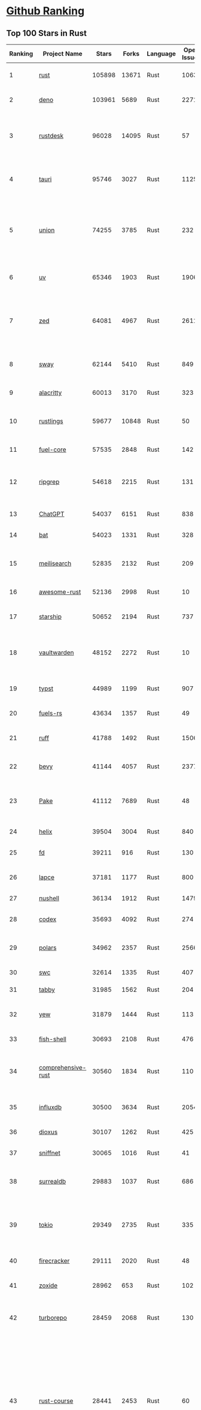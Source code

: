 [Github Ranking](../README.md)
==========

## Top 100 Stars in Rust

| Ranking | Project Name | Stars | Forks | Language | Open Issues | Description | Last Commit |
| ------- | ------------ | ----- | ----- | -------- | ----------- | ----------- | ----------- |
| 1 | [rust](https://github.com/rust-lang/rust) | 105898 | 13671 | Rust | 10639 | Empowering everyone to build reliable and efficient software. | 2025-08-20T19:01:42Z |
| 2 | [deno](https://github.com/denoland/deno) | 103961 | 5689 | Rust | 2271 | A modern runtime for JavaScript and TypeScript. | 2025-08-20T15:57:13Z |
| 3 | [rustdesk](https://github.com/rustdesk/rustdesk) | 96028 | 14095 | Rust | 57 | An open-source remote desktop application designed for self-hosting, as an alternative to TeamViewer. | 2025-08-20T06:55:53Z |
| 4 | [tauri](https://github.com/tauri-apps/tauri) | 95746 | 3027 | Rust | 1125 | Build smaller, faster, and more secure desktop and mobile applications with a web frontend. | 2025-08-20T14:32:43Z |
| 5 | [union](https://github.com/unionlabs/union) | 74255 | 3785 | Rust | 232 | The trust-minimized, zero-knowledge bridging protocol, designed for censorship resistance, extremely high security, and usage in decentralized finance. | 2025-08-20T18:46:25Z |
| 6 | [uv](https://github.com/astral-sh/uv) | 65346 | 1903 | Rust | 1906 | An extremely fast Python package and project manager, written in Rust. | 2025-08-20T18:51:35Z |
| 7 | [zed](https://github.com/zed-industries/zed) | 64081 | 4967 | Rust | 2611 | Code at the speed of thought – Zed is a high-performance, multiplayer code editor from the creators of Atom and Tree-sitter. | 2025-08-20T19:00:27Z |
| 8 | [sway](https://github.com/FuelLabs/sway) | 62144 | 5410 | Rust | 849 | 🌴 Empowering everyone to build reliable and efficient smart contracts. | 2025-08-20T15:29:53Z |
| 9 | [alacritty](https://github.com/alacritty/alacritty) | 60013 | 3170 | Rust | 323 | A cross-platform, OpenGL terminal emulator. | 2025-08-17T12:13:34Z |
| 10 | [rustlings](https://github.com/rust-lang/rustlings) | 59677 | 10848 | Rust | 50 | :crab: Small exercises to get you used to reading and writing Rust code! | 2025-08-18T10:01:40Z |
| 11 | [fuel-core](https://github.com/FuelLabs/fuel-core) | 57535 | 2848 | Rust | 142 | Rust full node implementation of the Fuel v2 protocol. | 2025-08-20T14:05:03Z |
| 12 | [ripgrep](https://github.com/BurntSushi/ripgrep) | 54618 | 2215 | Rust | 131 | ripgrep recursively searches directories for a regex pattern while respecting your gitignore | 2025-08-20T11:08:10Z |
| 13 | [ChatGPT](https://github.com/lencx/ChatGPT) | 54037 | 6151 | Rust | 838 | 🔮 ChatGPT Desktop Application (Mac, Windows and Linux) | 2024-08-29T17:58:11Z |
| 14 | [bat](https://github.com/sharkdp/bat) | 54023 | 1331 | Rust | 328 | A cat(1) clone with wings. | 2025-08-20T05:04:30Z |
| 15 | [meilisearch](https://github.com/meilisearch/meilisearch) | 52835 | 2132 | Rust | 209 | A lightning-fast search engine API bringing AI-powered hybrid search to your sites and applications. | 2025-08-20T10:10:29Z |
| 16 | [awesome-rust](https://github.com/rust-unofficial/awesome-rust) | 52136 | 2998 | Rust | 10 | A curated list of Rust code and resources. | 2025-08-17T08:06:05Z |
| 17 | [starship](https://github.com/starship/starship) | 50652 | 2194 | Rust | 737 | ☄🌌️  The minimal, blazing-fast, and infinitely customizable prompt for any shell! | 2025-08-20T10:22:01Z |
| 18 | [vaultwarden](https://github.com/dani-garcia/vaultwarden) | 48152 | 2272 | Rust | 10 | Unofficial Bitwarden compatible server written in Rust, formerly known as bitwarden_rs | 2025-08-14T16:05:54Z |
| 19 | [typst](https://github.com/typst/typst) | 44989 | 1199 | Rust | 907 | A new markup-based typesetting system that is powerful and easy to learn. | 2025-08-19T11:09:48Z |
| 20 | [fuels-rs](https://github.com/FuelLabs/fuels-rs) | 43634 | 1357 | Rust | 49 | Fuel Network Rust SDK | 2025-08-19T11:54:03Z |
| 21 | [ruff](https://github.com/astral-sh/ruff) | 41788 | 1492 | Rust | 1506 | An extremely fast Python linter and code formatter, written in Rust. | 2025-08-20T18:42:55Z |
| 22 | [bevy](https://github.com/bevyengine/bevy) | 41144 | 4057 | Rust | 2377 | A refreshingly simple data-driven game engine built in Rust | 2025-08-20T18:41:11Z |
| 23 | [Pake](https://github.com/tw93/Pake) | 41112 | 7689 | Rust | 48 | 🤱🏻 Turn any webpage into a desktop app with Rust.  🤱🏻 利用 Rust 轻松构建轻量级多端桌面应用 | 2025-08-20T13:28:51Z |
| 24 | [helix](https://github.com/helix-editor/helix) | 39504 | 3004 | Rust | 840 | A post-modern modal text editor. | 2025-08-19T22:19:53Z |
| 25 | [fd](https://github.com/sharkdp/fd) | 39211 | 916 | Rust | 130 | A simple, fast and user-friendly alternative to 'find' | 2025-08-19T20:17:09Z |
| 26 | [lapce](https://github.com/lapce/lapce) | 37181 | 1177 | Rust | 800 | Lightning-fast and Powerful Code Editor written in Rust | 2025-08-20T00:44:58Z |
| 27 | [nushell](https://github.com/nushell/nushell) | 36134 | 1912 | Rust | 1479 | A new type of shell | 2025-08-20T18:46:27Z |
| 28 | [codex](https://github.com/openai/codex) | 35693 | 4092 | Rust | 274 | Lightweight coding agent that runs in your terminal | 2025-08-20T18:44:41Z |
| 29 | [polars](https://github.com/pola-rs/polars) | 34962 | 2357 | Rust | 2566 | Dataframes powered by a multithreaded, vectorized query engine, written in Rust | 2025-08-20T12:45:08Z |
| 30 | [swc](https://github.com/swc-project/swc) | 32614 | 1335 | Rust | 407 | Rust-based platform for the Web | 2025-08-20T06:59:43Z |
| 31 | [tabby](https://github.com/TabbyML/tabby) | 31985 | 1562 | Rust | 204 | Self-hosted AI coding assistant | 2025-08-19T20:03:43Z |
| 32 | [yew](https://github.com/yewstack/yew) | 31879 | 1444 | Rust | 113 | Rust / Wasm framework for creating reliable and efficient web applications | 2025-08-20T13:52:50Z |
| 33 | [fish-shell](https://github.com/fish-shell/fish-shell) | 30693 | 2108 | Rust | 476 | The user-friendly command line shell. | 2025-08-20T08:24:06Z |
| 34 | [comprehensive-rust](https://github.com/google/comprehensive-rust) | 30560 | 1834 | Rust | 110 | This is the Rust course used by the Android team at Google. It provides you the material to quickly teach Rust. | 2025-08-20T17:41:47Z |
| 35 | [influxdb](https://github.com/influxdata/influxdb) | 30500 | 3634 | Rust | 2054 | Scalable datastore for metrics, events, and real-time analytics | 2025-08-20T18:59:37Z |
| 36 | [dioxus](https://github.com/DioxusLabs/dioxus) | 30107 | 1262 | Rust | 425 | Fullstack app framework for web, desktop, and mobile. | 2025-08-20T18:56:30Z |
| 37 | [sniffnet](https://github.com/GyulyVGC/sniffnet) | 30065 | 1016 | Rust | 41 | Comfortably monitor your Internet traffic 🕵️‍♂️ | 2025-08-20T16:19:00Z |
| 38 | [surrealdb](https://github.com/surrealdb/surrealdb) | 29883 | 1037 | Rust | 686 | A scalable, distributed, collaborative, document-graph database, for the realtime web | 2025-08-20T18:47:43Z |
| 39 | [tokio](https://github.com/tokio-rs/tokio) | 29349 | 2735 | Rust | 335 | A runtime for writing reliable asynchronous applications with Rust. Provides I/O, networking, scheduling, timers, ... | 2025-08-19T11:42:56Z |
| 40 | [firecracker](https://github.com/firecracker-microvm/firecracker) | 29111 | 2020 | Rust | 48 | Secure and fast microVMs for serverless computing. | 2025-08-20T14:03:14Z |
| 41 | [zoxide](https://github.com/ajeetdsouza/zoxide) | 28962 | 653 | Rust | 102 | A smarter cd command. Supports all major shells. | 2025-08-16T04:27:05Z |
| 42 | [turborepo](https://github.com/vercel/turborepo) | 28459 | 2068 | Rust | 130 | Build system optimized for JavaScript and TypeScript, written in Rust | 2025-08-18T22:58:57Z |
| 43 | [rust-course](https://github.com/sunface/rust-course) | 28441 | 2453 | Rust | 60 | “连续八年成为全世界最受喜爱的语言，无 GC 也无需手动内存管理、极高的性能和安全性、过程/OO/函数式编程、优秀的包管理、JS 未来基石" — 工作之余的第二语言来试试 Rust 吧。本书拥有全面且深入的讲解、生动贴切的示例、德芙般丝滑的内容，这可能是目前最用心的 Rust 中文学习教程 / Book  | 2025-07-08T03:48:57Z |
| 44 | [linera-protocol](https://github.com/linera-io/linera-protocol) | 28196 | 1870 | Rust | 485 | Main repository for the Linera protocol | 2025-08-20T18:56:54Z |
| 45 | [yazi](https://github.com/sxyazi/yazi) | 27648 | 586 | Rust | 43 | 💥 Blazing fast terminal file manager written in Rust, based on async I/O. | 2025-08-19T14:14:34Z |
| 46 | [iced](https://github.com/iced-rs/iced) | 27369 | 1348 | Rust | 314 | A cross-platform GUI library for Rust, inspired by Elm | 2025-08-20T13:32:17Z |
| 47 | [just](https://github.com/casey/just) | 27181 | 576 | Rust | 294 | 🤖 Just a command runner | 2025-08-19T21:54:27Z |
| 48 | [delta](https://github.com/dandavison/delta) | 27160 | 430 | Rust | 266 | A syntax-highlighting pager for git, diff, grep, and blame output | 2025-08-03T15:43:25Z |
| 49 | [egui](https://github.com/emilk/egui) | 26199 | 1825 | Rust | 822 | egui: an easy-to-use immediate mode GUI in Rust that runs on both web and native | 2025-08-16T09:16:20Z |
| 50 | [hyperfine](https://github.com/sharkdp/hyperfine) | 25914 | 415 | Rust | 42 | A command-line benchmarking tool | 2025-05-01T02:03:20Z |
| 51 | [zellij](https://github.com/zellij-org/zellij) | 25858 | 791 | Rust | 1171 | A terminal workspace with batteries included | 2025-08-20T15:21:04Z |
| 52 | [czkawka](https://github.com/qarmin/czkawka) | 25532 | 794 | Rust | 458 | Multi functional app to find duplicates, empty folders, similar images etc. | 2025-08-19T05:48:57Z |
| 53 | [qdrant](https://github.com/qdrant/qdrant) | 25397 | 1770 | Rust | 339 | Qdrant - High-performance, massive-scale Vector Database and Vector Search Engine for the next generation of AI. Also available in the cloud https://cloud.qdrant.io/ | 2025-08-20T17:44:12Z |
| 54 | [atuin](https://github.com/atuinsh/atuin) | 25349 | 688 | Rust | 352 | ✨ Magical shell history | 2025-08-18T09:49:45Z |
| 55 | [Rocket](https://github.com/rwf2/Rocket) | 25335 | 1611 | Rust | 55 | A web framework for Rust. | 2025-05-04T10:05:41Z |
| 56 | [pingora](https://github.com/cloudflare/pingora) | 24903 | 1462 | Rust | 143 | A library for building fast, reliable and evolvable network services. | 2025-08-15T20:35:33Z |
| 57 | [Rust](https://github.com/TheAlgorithms/Rust) | 24532 | 2430 | Rust | 3 |  All Algorithms implemented in Rust  | 2025-08-12T19:43:01Z |
| 58 | [hyperswitch](https://github.com/juspay/hyperswitch) | 24506 | 3929 | Rust | 692 | An open source payments switch written in Rust to make payments fast, reliable and affordable | 2025-08-20T18:57:05Z |
| 59 | [exa](https://github.com/ogham/exa) | 24100 | 661 | Rust | 196 | A modern replacement for ‘ls’. | 2024-09-24T15:18:09Z |
| 60 | [tools](https://github.com/rome/tools) | 23600 | 652 | Rust | 86 | Unified developer tools for JavaScript, TypeScript, and the web | 2023-09-04T08:42:49Z |
| 61 | [actix-web](https://github.com/actix/actix-web) | 23422 | 1770 | Rust | 190 | Actix Web is a powerful, pragmatic, and extremely fast web framework for Rust. | 2025-08-20T13:13:44Z |
| 62 | [anki](https://github.com/ankitects/anki) | 23216 | 2453 | Rust | 238 | Anki is a smart spaced repetition flashcard program | 2025-08-19T17:03:54Z |
| 63 | [axum](https://github.com/tokio-rs/axum) | 22806 | 1230 | Rust | 51 | Ergonomic and modular web framework built with Tokio, Tower, and Hyper | 2025-08-19T17:03:48Z |
| 64 | [difftastic](https://github.com/Wilfred/difftastic) | 22805 | 393 | Rust | 217 | a structural diff that understands syntax 🟥🟩 | 2025-08-16T11:23:55Z |
| 65 | [fnm](https://github.com/Schniz/fnm) | 21860 | 571 | Rust | 280 | 🚀 Fast and simple Node.js version manager, built in Rust | 2025-08-20T01:43:18Z |
| 66 | [chroma](https://github.com/chroma-core/chroma) | 21859 | 1723 | Rust | 223 | Open-source search and retrieval database for AI applications. | 2025-08-20T19:01:54Z |
| 67 | [tree-sitter](https://github.com/tree-sitter/tree-sitter) | 21744 | 2013 | Rust | 133 | An incremental parsing system for programming tools | 2025-08-19T08:26:42Z |
| 68 | [wezterm](https://github.com/wezterm/wezterm) | 21493 | 979 | Rust | 1257 | A GPU-accelerated cross-platform terminal emulator and multiplexer written by @wez and implemented in Rust | 2025-08-13T04:49:57Z |
| 69 | [coreutils](https://github.com/uutils/coreutils) | 21014 | 1520 | Rust | 340 | Cross-platform Rust rewrite of the GNU coreutils | 2025-08-20T17:43:44Z |
| 70 | [sonic](https://github.com/valeriansaliou/sonic) | 20937 | 604 | Rust | 64 | 🦔 Fast, lightweight & schema-less search backend. An alternative to Elasticsearch that runs on a few MBs of RAM. | 2025-01-06T21:19:17Z |
| 71 | [Graphite](https://github.com/GraphiteEditor/Graphite) | 20722 | 856 | Rust | 296 | An open source graphics editor for 2025: comprehensive 2D content creation tool suite for graphic design, digital art, and interactive real-time motion graphics — featuring node-based procedural editing | 2025-08-20T16:10:27Z |
| 72 | [biome](https://github.com/biomejs/biome) | 20623 | 674 | Rust | 274 | A toolchain for web projects, aimed to provide functionalities to maintain them. Biome offers formatter and linter, usable via CLI and LSP. | 2025-08-20T16:12:22Z |
| 73 | [RustPython](https://github.com/RustPython/RustPython) | 20420 | 1342 | Rust | 323 | A Python Interpreter written in Rust | 2025-08-20T08:34:29Z |
| 74 | [gitui](https://github.com/gitui-org/gitui) | 20387 | 641 | Rust | 195 | Blazing 💥 fast terminal-ui for git written in rust 🦀 | 2025-08-18T04:24:04Z |
| 75 | [mdBook](https://github.com/rust-lang/mdBook) | 20176 | 1756 | Rust | 523 | Create book from markdown files. Like Gitbook but implemented in Rust | 2025-08-20T02:51:56Z |
| 76 | [vector](https://github.com/vectordotdev/vector) | 20146 | 1828 | Rust | 1942 | A high-performance observability data pipeline. | 2025-08-20T18:29:56Z |
| 77 | [slint](https://github.com/slint-ui/slint) | 20070 | 720 | Rust | 725 | Slint is an open-source declarative GUI toolkit to build native user interfaces for Rust, C++, JavaScript, or Python apps. | 2025-08-20T17:06:46Z |
| 78 | [gleam](https://github.com/gleam-lang/gleam) | 20065 | 849 | Rust | 165 | ⭐️ A friendly language for building type-safe, scalable systems! | 2025-08-20T17:22:18Z |
| 79 | [wasmer](https://github.com/wasmerio/wasmer) | 19961 | 909 | Rust | 222 | 🚀 Fast, secure, lightweight containers based on WebAssembly | 2025-08-20T15:27:32Z |
| 80 | [xi-editor](https://github.com/xi-editor/xi-editor) | 19834 | 704 | Rust | 135 | A modern editor with a backend written in Rust. | 2024-03-19T00:11:37Z |
| 81 | [neon](https://github.com/neondatabase/neon) | 19471 | 751 | Rust | 286 | Neon: Serverless Postgres. We separated storage and compute to offer autoscaling, code-like database branching, and scale to zero. | 2025-08-20T14:24:15Z |
| 82 | [Bend](https://github.com/HigherOrderCO/Bend) | 18943 | 469 | Rust | 95 | A massively parallel, high-level programming language | 2025-06-03T17:36:56Z |
| 83 | [leptos](https://github.com/leptos-rs/leptos) | 18920 | 785 | Rust | 95 | Build fast web applications with Rust. | 2025-08-20T18:24:31Z |
| 84 | [goose](https://github.com/block/goose) | 18898 | 1625 | Rust | 237 | an open source, extensible AI agent that goes beyond code suggestions - install, execute, edit, and test with any LLM | 2025-08-20T18:54:31Z |
| 85 | [jj](https://github.com/jj-vcs/jj) | 18887 | 647 | Rust | 558 | A Git-compatible VCS that is both simple and powerful | 2025-08-20T17:34:42Z |
| 86 | [relay](https://github.com/facebook/relay) | 18832 | 1866 | Rust | 596 | Relay is a JavaScript framework for building data-driven React applications. | 2025-08-20T19:03:07Z |
| 87 | [cube](https://github.com/cube-js/cube) | 18804 | 1877 | Rust | 641 | 📊 Cube’s universal semantic layer platform is the next evolution of OLAP technology for AI, BI, spreadsheets, and embedded analytics | 2025-08-20T17:48:48Z |
| 88 | [mise](https://github.com/jdx/mise) | 18450 | 605 | Rust | 25 | dev tools, env vars, task runner | 2025-08-20T14:58:52Z |
| 89 | [spotify-tui](https://github.com/Rigellute/spotify-tui) | 18442 | 555 | Rust | 273 | Spotify for the terminal written in Rust 🚀 | 2024-04-04T15:03:12Z |
| 90 | [candle](https://github.com/huggingface/candle) | 17891 | 1190 | Rust | 446 | Minimalist ML framework for Rust | 2025-08-20T00:25:29Z |
| 91 | [RustScan](https://github.com/bee-san/RustScan) | 17806 | 1181 | Rust | 30 | 🤖 The Modern Port Scanner 🤖 | 2025-08-15T09:19:39Z |
| 92 | [universal-android-debloater](https://github.com/0x192/universal-android-debloater) | 17624 | 907 | Rust | 464 | Cross-platform GUI written in Rust using ADB to debloat non-rooted android devices. Improve your privacy, the security and battery life of your device. | 2024-08-02T16:16:12Z |
| 93 | [SpacetimeDB](https://github.com/clockworklabs/SpacetimeDB) | 17325 | 591 | Rust | 479 | Multiplayer at the speed of light | 2025-08-20T18:59:01Z |
| 94 | [hurl](https://github.com/Orange-OpenSource/hurl) | 17106 | 660 | Rust | 194 | Hurl, run and test HTTP requests with plain text. | 2025-08-20T15:37:21Z |
| 95 | [ruffle](https://github.com/ruffle-rs/ruffle) | 17092 | 905 | Rust | 5489 | A Flash Player emulator written in Rust | 2025-08-20T02:12:15Z |
| 96 | [eza](https://github.com/eza-community/eza) | 16917 | 309 | Rust | 217 | A modern alternative to ls | 2025-08-12T09:25:19Z |
| 97 | [wasmtime](https://github.com/bytecodealliance/wasmtime) | 16773 | 1480 | Rust | 737 | A lightweight WebAssembly runtime that is fast, secure, and standards-compliant | 2025-08-20T19:00:54Z |
| 98 | [diem](https://github.com/diem/diem) | 16693 | 2581 | Rust | 357 | Diem’s mission is to build a trusted and innovative financial network that empowers people and businesses around the world. | 2025-08-19T15:34:33Z |
| 99 | [pyxel](https://github.com/kitao/pyxel) | 16585 | 894 | Rust | 11 | A retro game engine for Python | 2025-08-19T22:57:26Z |
| 100 | [book](https://github.com/rust-lang/book) | 16535 | 3742 | Rust | 190 | The Rust Programming Language | 2025-08-02T01:33:35Z |


